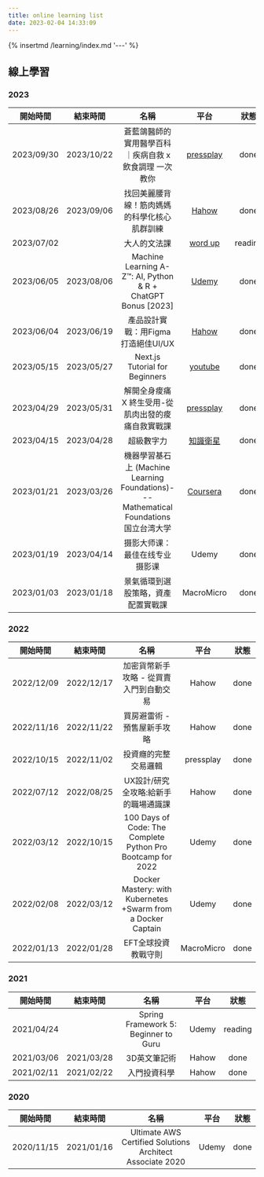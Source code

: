 ```yaml
---
title: online learning list
date: 2023-02-04 14:33:09
---
```


{% insertmd /learning/index.md '---' %}

<div class='my-learning'>

## 線上學習

### 2023

| 開始時間 	| 結束時間 	| 名稱 	| 平台 | 狀態 	|
|:--------:|:----------:|:------:|:------:|:----:|
|2023/09/30|2023/10/22|蒼藍鴿醫師的實用醫學百科｜疾病自救 x 飲食調理 一次教你|[pressplay](https://www.pressplay.cc/project/262654CBA654DA92BE46A4B09E390F2E/about#act=auto-follow)|done|
|2023/08/26|2023/09/06|找回美麗腰背線！筋肉媽媽的科學化核心肌群訓練|[Hahow](https://hahow.in/courses/628b1d45b38e8100072ca394/main?item=628dbdaaef00450006857d93)|done|
|2023/07/02||大人的文法課|[word up](https://shop.wordup.com.tw/product/422)|reading|
|2023/06/05|2023/08/06|Machine Learning A-Z™: AI, Python & R + ChatGPT Bonus [2023]|[Udemy](https://www.udemy.com/course/machinelearning/)|done|
|2023/06/04|2023/06/19|產品設計實戰：用Figma打造絕佳UI/UX|[Hahow](https://hahow.in/courses/5ee4d65789dc7e4854909ba1)|done|
|2023/05/15|2023/05/27|Next.js Tutorial for Beginners|[youtube](https://www.youtube.com/playlist?list=PLC3y8-rFHvwgC9mj0qv972IO5DmD-H0ZH)|done|
|2023/04/29|2023/05/31|解開全身痠痛 X 終生受用-從肌肉出發的痠痛自救實戰課|[pressplay](https://www.pressplay.cc/pfoject/75EDE38CFD35285DFFEC2DE04DA239B3/about)|done|
|2023/04/15|2023/04/28|超級數字力|[知識衛星](https://sat.cool/course/28)|done|
|2023/01/21|2023/03/26|機器學習基石上 (Machine Learning Foundations)---Mathematical Foundations 国立台湾大学|[Coursera](https://www.coursera.org/learn/ntumlone-mathematicalfoundations)|done|
|2023/01/19|2023/04/14|摄影大师课：最佳在线专业摄影课|Udemy|done|
|2023/01/03|2023/01/18|景氣循環到選股策略，資產配置實戰課|MacroMicro|done|

### 2022

| 開始時間 	| 結束時間 	| 名稱 	| 平台 | 狀態 	|
|:--------:|:----------:|:------:|:------:|:----:|
|2022/12/09|2022/12/17|加密貨幣新手攻略 - 從買賣入門到自動交易|Hahow|done|
|2022/11/16|2022/11/22|買房避雷術 - 預售屋新手攻略|Hahow|done|
|2022/10/15|2022/11/02|投資癮的完整交易邏輯|pressplay|done|
|2022/07/12|2022/08/25|UX設計/研究全攻略:給新手的職場通識課|Hahow|done|
|2022/03/12|2022/10/15|100 Days of Code: The Complete Python Pro Bootcamp for 2022|Udemy|done|
|2022/02/08|2022/03/12|Docker Mastery: with Kubernetes +Swarm from a Docker Captain|Udemy|done|
|2022/01/13|2022/01/28|EFT全球投資教戰守則|MacroMicro|done|

### 2021

| 開始時間 	| 結束時間 	| 名稱 	| 平台 | 狀態 	|
|:--------:|:----------:|:------:|:------:|:----:|
|2021/04/24||Spring Framework 5: Beginner to Guru|Udemy|reading|
|2021/03/06|2021/03/28|3D英文筆記術|Hahow|done|
|2021/02/11|2021/02/22|入門投資科學|Hahow|done|

### 2020
| 開始時間 	| 結束時間 	| 名稱 	| 平台 | 狀態 	|
|:--------:|:----------:|:------:|:------:|:----:|
|2020/11/15|2021/01/16|Ultimate AWS Certified Solutions Architect Associate 2020|Udemy|done|

</div>
